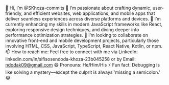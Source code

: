 👋 Hi, I’m @SKhoza-commits
👀 I’m passionate about crafting dynamic, user-friendly, and efficient websites, web applications, and mobile apps that deliver seamless experiences across diverse platforms and devices.
🌱 I’m currently enhancing my skills in modern JavaScript frameworks like React, exploring responsive design techniques, and diving deeper into performance optimization strategies.
💞️ I’m looking to collaborate on innovative front-end and mobile development projects, particularly those involving HTML, CSS, JavaScript, TypeScript, React Native, Kotlin, or npm.
📫 How to reach me: Feel free to connect with me via LinkedIn: linkedin.com/in/sifisosendoda-khoza-23b045258 or by Email: ndodak09@gmail.com
😄 Pronouns: He/Him/His
⚡ Fun fact: Debugging is like solving a mystery—except the culprit is always 'missing a semicolon.' 😂
